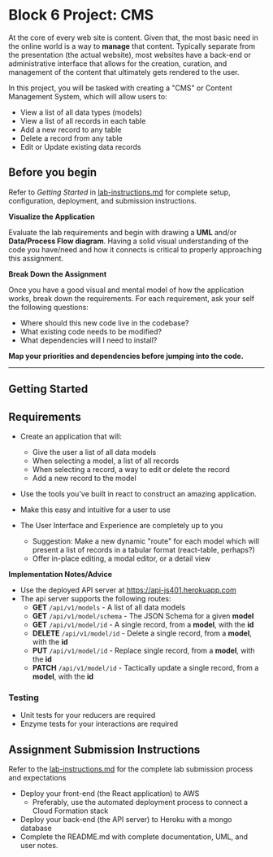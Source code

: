 # Block 6 Project: CMS

At the core of every web site is content. Given that, the most basic need in the online world is a way to **manage** that content. Typically separate from the presentation (the actual website), most websites have a back-end or administrative interface that allows for the creation, curation, and management of the content that ultimately gets rendered to the user.

In this project, you will be tasked with creating a "CMS" or Content Management System, which will allow users to:

* View a list of all data types (models)
* View a list of all records in each table
* Add a new record to any table
* Delete a record from any table
* Edit or Update existing data records


## Before you begin
Refer to *Getting Started*  in [lab-instructions.md](../../../reference/submission-instructions/labs.md) for complete setup, configuration, deployment, and submission instructions.

**Visualize the Application**

Evaluate the lab requirements and begin with drawing a **UML** and/or **Data/Process Flow diagram**.  Having a solid visual understanding of the code you have/need and how it connects is critical to properly approaching this assignment.

**Break Down the Assignment**

Once you have a good visual and mental model of how the application works, break down the requirements. For each requirement, ask your self the following questions:

* Where should this new code live in the codebase?
* What existing code needs to be modified?
* What dependencies will I need to install?

**Map your priorities and dependencies before jumping into the code.**

---

## Getting Started

## Requirements
* Create an application that will:
  * Give the user a list of all data models
  * When selecting a model, a list of all records
  * When selecting a record, a way to edit or delete the record
  * Add a new record to the model

* Use the tools you've built in react to construct an amazing application.
* Make this easy and intuitive for a user to use
* The User Interface and Experience are completely up to you
  * Suggestion: Make a new dynamic "route" for each model which will present a list of records in a tabular format (react-table, perhaps?)
  * Offer in-place editing, a modal editor, or a detail view


**Implementation Notes/Advice**
* Use the deployed API server at https://api-js401.herokuapp.com
* The api server supports the following routes:
  * **GET** `/api/v1/models` - A list of all data models
  * **GET** `/api/v1/model/schema` - The JSON Schema for a given **model**
  * **GET** `/api/v1/model/id` - A single record, from a **model**, with the **id**
  * **DELETE** `/api/v1/model/id` - Delete a single record, from a **model**, with the **id**
  * **PUT** `/api/v1/model/id` - Replace single record, from a **model**, with the **id**
  * **PATCH** `/api/v1/model/id` - Tactically update a single record, from a **model**, with the **id**

### Testing
* Unit tests for your reducers are required
* Enzyme tests for your interactions are required

## Assignment Submission Instructions
Refer to the [lab-instructions.md](../../../reference/submission-instructions/labs.md) for the complete lab submission process and expectations

* Deploy your front-end (the React application) to AWS
  * Preferably, use the automated deployment process to connect a Cloud Formation stack
* Deploy your back-end (the API server) to Heroku with a mongo database
* Complete the README.md with complete documentation, UML, and user notes.
